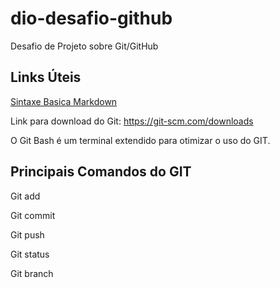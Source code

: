 # dio-desafio-github
Desafio de Projeto sobre Git/GitHub 

## Links Úteis
[Sintaxe Basica Markdown](https://www.markdownguide.org/getting-started/)


Link para download do Git: https://git-scm.com/downloads

O Git Bash é um terminal extendido para otimizar o uso do GIT.

## Principais Comandos do GIT 

Git add

Git commit

Git push

Git status

Git branch

